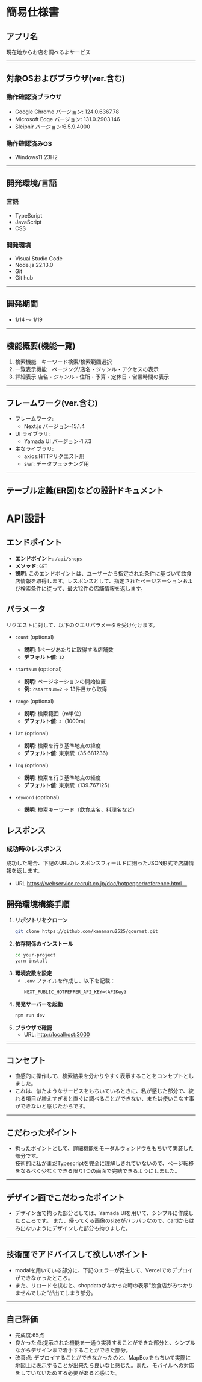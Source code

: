 # 簡易仕様書

##  アプリ名

現在地からお店を調べるよサービス

---

##  対象OSおよびブラウザ(ver.含む)

### 動作確認済ブラウザ
- Google Chrome バージョン: 124.0.6367.78
- Microsoft Edge バージョン: 131.0.2903.146
- Sleipnir バージョン:6.5.9.4000
### 動作確認済みOS
- Windows11 23H2
---

##  開発環境/言語
### 言語
- TypeScript
- JavaScript 
- CSS
### 開発環境
- Visual Studio Code
- Node.js 22.13.0
- Git 
- Git hub

---

##  開発期間
-  1/14 ～ 1/19

---

##  機能概要(機能一覧)

1. 検索機能　キーワード検索/検索範囲選択
2. 一覧表示機能　ページング/店名・ジャンル・アクセスの表示
3. 詳細表示 店名・ジャンル・住所・予算・定休日・営業時間の表示

---

##  フレームワーク(ver.含む)

- フレームワーク:
    - Next.js バージョン-15.1.4
- UI ライブラリ:
    - Yamada UI バージョン-1.7.3 
- 主なライブラリ:
    - axios:HTTPリクエスト用
    - swr: データフェッチング用
---

##  テーブル定義(ER図)などの設計ドキュメント
# API設計

## エンドポイント

- **エンドポイント**: `/api/shops`
- **メソッド**: `GET`
- **説明**: このエンドポイントは、ユーザーから指定された条件に基づいて飲食店情報を取得します。レスポンスとして、指定されたページネーションおよび検索条件に従って、最大12件の店舗情報を返します。

## パラメータ

リクエストに対して、以下のクエリパラメータを受け付けます。

- `count` (optional)  
  - **説明**: 1ページあたりに取得する店舗数  
  - **デフォルト値**: `12`  
  
- `startNum` (optional)  
  - **説明**: ページネーションの開始位置  
  - **例**: `?startNum=2` → 13件目から取得
  
- `range` (optional)  
  - **説明**: 検索範囲（m単位）  
  - **デフォルト値**: `3`（1000m）  
  
- `lat` (optional)  
  - **説明**: 検索を行う基準地点の緯度  
  - **デフォルト値**: 東京駅（35.681236）  
  
- `lng` (optional)  
  - **説明**: 検索を行う基準地点の経度  
  - **デフォルト値**: 東京駅（139.767125）  
  
- `keyword` (optional)  
  - **説明**: 検索キーワード（飲食店名、料理名など） 

## レスポンス

### 成功時のレスポンス

成功した場合、下記のURLのレスポンスフィールドに則ったJSON形式で店舗情報を返します。

- URL
https://webservice.recruit.co.jp/doc/hotpepper/reference.html　


##  開発環境構築手順

1. **リポジトリをクローン**
   ```bash
   git clone https://github.com/kanamaru2525/gourmet.git
   ```
2. **依存関係のインストール**
   ```bash
   cd your-project
   yarn install
   ```
3. **環境変数を設定**
   - `.env` ファイルを作成し、以下を記載：
     ```env
     NEXT_PUBLIC_HOTPEPPER_API_KEY={APIKey}
     ```
4. **開発サーバーを起動**
   ```bash
   npm run dev
   ```
5. **ブラウザで確認**
   - URL: [http://localhost:3000](http://localhost:3000)

---

##  コンセプト
- 直感的に操作して、検索結果を分かりやすく表示することをコンセプトとしました。
- これは、似たようなサービスをもちいているときに、私が感じた部分で、絞れる項目が増えすぎると直ぐに調べることができない、または使いこなす事ができないと感じたからです。
---

##  こだわったポイント
- 拘ったポイントとして、詳細機能をモーダルウィンドウをもちいて実装した部分です。<br>
技術的に私がまだTypescriptを完全に理解しきれていないので、ページ転移をなるべく少なくできる限り1つの画面で完結できるようにしました。
---

##  デザイン面でこだわったポイント
- デザイン面で拘った部分としては、Yamada UIを用いて、シンプルに作成したところです。
また、帰ってくる画像のsizeがバラバラなので、cardからはみ出ないようにデザインした部分も拘りました。
---

##  技術面でアドバイスして欲しいポイント
- modalを用いている部分に、下記のエラーが発生して、Vercelでのデプロイができなかったところ。<br>
- また、リロードを挟むと、shopdataがなかった時の表示"飲食店がみつかりませんでした”が出てしまう部分。
---

##  自己評価
- 完成度:65点
- 良かった点:提示された機能を一通り実装することができた部分と、シンプルながらデザインまで着手することができた部分。
- 改善点: デプロイすることができなかったのと、MapBoxをもちいて実際に地図上に表示することが出来たら良いなと感じた。また、モバイルへの対応をしていないためする必要があると感じた。
